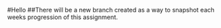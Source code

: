 #Hello
##There will be a new branch created as a way to snapshot each weeks progression of this assignment.

